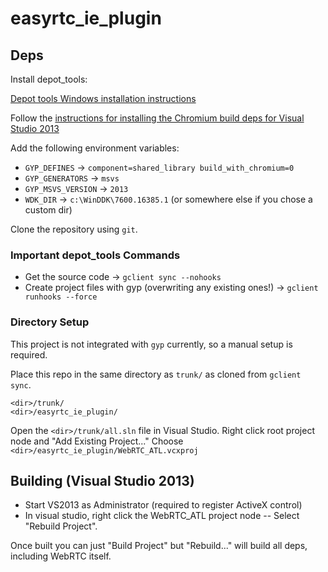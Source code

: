 easyrtc_ie_plugin
=================

## Deps 

Install depot_tools:

[Depot tools Windows installation instructions](http://www.chromium.org/developers/how-tos/install-depot-tools)

Follow the [instructions for installing the Chromium build deps for Visual Studio 2013](http://www.chromium.org/developers/how-tos/build-instructions-windows#TOC-Setting-up-the-environment-for-Visual-Studio-2013)

Add the following environment variables:

- ```GYP_DEFINES``` -> ```component=shared_library build_with_chromium=0```
- ```GYP_GENERATORS``` ->  ```msvs```
- ```GYP_MSVS_VERSION``` ->  ```2013```
- ```WDK_DIR``` -> ```c:\WinDDK\7600.16385.1``` (or somewhere else if you chose a custom dir)

Clone the repository using ```git```.

### Important depot_tools Commands

- Get the source code -> ```gclient sync --nohooks```
- Create project files with gyp (overwriting any existing ones!) -> ```gclient runhooks --force```

### Directory Setup

This project is not integrated with ```gyp``` currently, so a manual setup is required.

Place this repo in the same directory as ```trunk/``` as cloned from ```gclient sync```.

```
<dir>/trunk/
<dir>/easyrtc_ie_plugin/
```

Open the ```<dir>/trunk/all.sln``` file in Visual Studio.
Right click root project node and "Add Existing Project..."
Choose ```<dir>/easyrtc_ie_plugin/WebRTC_ATL.vcxproj```

## Building (Visual Studio 2013)

- Start VS2013 as Administrator (required to register ActiveX control)
- In visual studio, right click the WebRTC_ATL project node
-- Select "Rebuild Project". 

Once built you can just "Build Project" but "Rebuild..." will build all deps, including WebRTC itself.

